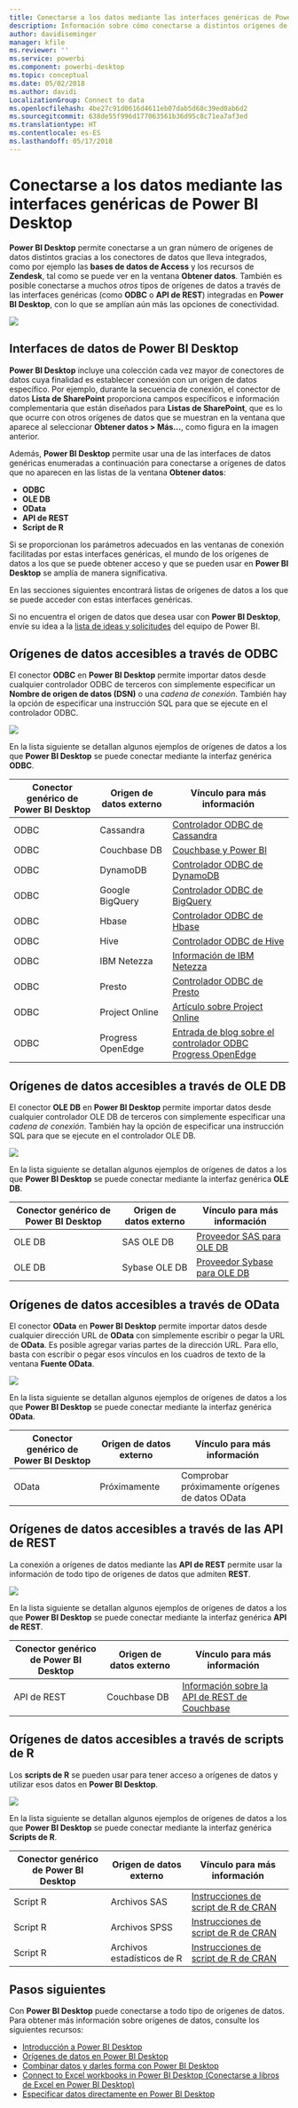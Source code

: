 ```yaml
---
title: Conectarse a los datos mediante las interfaces genéricas de Power BI Desktop
description: Información sobre cómo conectarse a distintos orígenes de datos con las interfaces genéricas de Power BI Desktop
author: davidiseminger
manager: kfile
ms.reviewer: ''
ms.service: powerbi
ms.component: powerbi-desktop
ms.topic: conceptual
ms.date: 05/02/2018
ms.author: davidi
LocalizationGroup: Connect to data
ms.openlocfilehash: 4be27c91d0616d4611eb07dab5d68c39ed0ab6d2
ms.sourcegitcommit: 638de55f996d177063561b36d95c8c71ea7af3ed
ms.translationtype: HT
ms.contentlocale: es-ES
ms.lasthandoff: 05/17/2018
---
```

# <a name="connect-to-data-using-generic-interfaces-in-power-bi-desktop"></a>Conectarse a los datos mediante las interfaces genéricas de Power BI Desktop
**Power BI Desktop** permite conectarse a un gran número de orígenes de datos distintos gracias a los conectores de datos que lleva integrados, como por ejemplo las **bases de datos de Access** y los recursos de **Zendesk**, tal como se puede ver en la ventana **Obtener datos**. También es posible conectarse a muchos *otros* tipos de orígenes de datos a través de las interfaces genéricas (como **ODBC** o **API de REST**) integradas en **Power BI Desktop**, con lo que se amplían aún más las opciones de conectividad.

![](media/desktop-connect-using-generic-interfaces/generic-data-interfaces_1.png)

## <a name="power-bi-desktop-data-interfaces"></a>Interfaces de datos de Power BI Desktop
**Power BI Desktop** incluye una colección cada vez mayor de conectores de datos cuya finalidad es establecer conexión con un origen de datos específico. Por ejemplo, durante la secuencia de conexión, el conector de datos **Lista de SharePoint** proporciona campos específicos e información complementaria que están diseñados para **Listas de SharePoint**, que es lo que ocurre con otros orígenes de datos que se muestran en la ventana que aparece al seleccionar **Obtener datos > Más...**, como figura en la imagen anterior.

Además, **Power BI Desktop** permite usar una de las interfaces de datos genéricas enumeradas a continuación para conectarse a orígenes de datos que no aparecen en las listas de la ventana **Obtener datos**:

* **ODBC**
* **OLE DB**
* **OData**
* **API de REST**
* **Script de R**

Si se proporcionan los parámetros adecuados en las ventanas de conexión facilitadas por estas interfaces genéricas, el mundo de los orígenes de datos a los que se puede obtener acceso y que se pueden usar en **Power BI Desktop** se amplía de manera significativa.

En las secciones siguientes encontrará listas de orígenes de datos a los que se puede acceder con estas interfaces genéricas.

Si no encuentra el origen de datos que desea usar con **Power BI Desktop**, envíe su idea a la [lista de ideas y solicitudes](https://ideas.powerbi.com/) del equipo de Power BI.

## <a name="data-sources-accessible-through-odbc"></a>Orígenes de datos accesibles a través de ODBC
El conector **ODBC** en **Power BI Desktop** permite importar datos desde cualquier controlador ODBC de terceros con simplemente especificar un **Nombre de origen de datos (DSN)** o una *cadena de conexión*. También hay la opción de especificar una instrucción SQL para que se ejecute en el controlador ODBC.

![](media/desktop-connect-using-generic-interfaces/generic-data-interfaces_2.png)

En la lista siguiente se detallan algunos ejemplos de orígenes de datos a los que **Power BI Desktop** se puede conectar mediante la interfaz genérica **ODBC**.

| Conector genérico de Power BI Desktop | Origen de datos externo | Vínculo para más información |
| --- | --- | --- |
| ODBC |Cassandra |[Controlador ODBC de Cassandra](http://www.simba.com/drivers/cassandra-odbc-jdbc/) |
| ODBC |Couchbase DB |[Couchbase y Power BI](https://powerbi.microsoft.com/en-us/blog/visualizing-data-from-couchbase-server-v4-using-power-bi/) |
| ODBC |DynamoDB |[Controlador ODBC de DynamoDB](http://www.simba.com/drivers/dynamodb-odbc-jdbc/) |
| ODBC |Google BigQuery |[Controlador ODBC de BigQuery](http://www.simba.com/drivers/bigquery-odbc-jdbc/) |
| ODBC |Hbase |[Controlador ODBC de Hbase](http://www.simba.com/drivers/hbase-odbc-jdbc/) |
| ODBC |Hive |[Controlador ODBC de Hive](http://www.simba.com/drivers/hive-odbc-jdbc/) |
| ODBC |IBM Netezza |[Información de IBM Netezza](https://www.ibm.com/support/knowledgecenter/SSULQD_7.2.1/com.ibm.nz.datacon.doc/c_datacon_plg_overview.html) |
| ODBC |Presto |[Controlador ODBC de Presto](http://www.simba.com/drivers/presto-odbc-jdbc/) |
| ODBC |Project Online |[Artículo sobre Project Online](desktop-project-online-connect-to-data.md) |
| ODBC |Progress OpenEdge |[Entrada de blog sobre el controlador ODBC Progress OpenEdge](https://na01.safelinks.protection.outlook.com/?url=https%3A%2F%2Fwww.progress.com%2Fblogs%2Fconnect-microsoft-power-bi-to-openedge-via-odbc-driver&data=02%7C01%7CMatt.Masson%40microsoft.com%7C5e63742e6c454308b58a08d4034b5923%7C72f988bf86f141af91ab2d7cd011db47%7C1%7C0%7C636137069555329811&sdata=gSu2Rq3vZ0uBVOgjaXxd8Y3uBf%2B8DidX6PG33jwAduY%3D&reserved=0) |

## <a name="data-sources-accessible-through-ole-db"></a>Orígenes de datos accesibles a través de OLE DB
El conector **OLE DB** en **Power BI Desktop** permite importar datos desde cualquier controlador OLE DB de terceros con simplemente especificar una *cadena de conexión*. También hay la opción de especificar una instrucción SQL para que se ejecute en el controlador OLE DB.

![](media/desktop-connect-using-generic-interfaces/generic-data-interfaces_3.png)

En la lista siguiente se detallan algunos ejemplos de orígenes de datos a los que **Power BI Desktop** se puede conectar mediante la interfaz genérica **OLE DB**.

| Conector genérico de Power BI Desktop | Origen de datos externo | Vínculo para más información |
| --- | --- | --- |
| OLE DB |SAS OLE DB |[Proveedor SAS para OLE DB](https://support.sas.com/downloads/package.htm?pid=648) |
| OLE DB |Sybase OLE DB |[Proveedor Sybase para OLE DB](http://infocenter.sybase.com/help/index.jsp?topic=/com.sybase.infocenter.dc35888.1550/doc/html/jon1256941734395.html) |

## <a name="data-sources-accessible-through-odata"></a>Orígenes de datos accesibles a través de OData
El conector **OData** en **Power BI Desktop** permite importar datos desde cualquier dirección URL de **OData** con simplemente escribir o pegar la URL de **OData**. Es posible agregar varias partes de la dirección URL. Para ello, basta con escribir o pegar esos vínculos en los cuadros de texto de la ventana **Fuente OData**.

![](media/desktop-connect-using-generic-interfaces/generic-data-interfaces_4.png)

En la lista siguiente se detallan algunos ejemplos de orígenes de datos a los que **Power BI Desktop** se puede conectar mediante la interfaz genérica **OData**.

| Conector genérico de Power BI Desktop | Origen de datos externo | Vínculo para más información |
| --- | --- | --- |
| OData |Próximamente |Comprobar próximamente orígenes de datos OData |

## <a name="data-sources-accessible-through-rest-apis"></a>Orígenes de datos accesibles a través de las API de REST
La conexión a orígenes de datos mediante las **API de REST** permite usar la información de todo tipo de orígenes de datos que admiten **REST**.

![](media/desktop-connect-using-generic-interfaces/generic-data-interfaces_5.png)

En la lista siguiente se detallan algunos ejemplos de orígenes de datos a los que **Power BI Desktop** se puede conectar mediante la interfaz genérica **API de REST**.

| Conector genérico de Power BI Desktop | Origen de datos externo | Vínculo para más información |
| --- | --- | --- |
| API de REST |Couchbase DB |[Información sobre la API de REST de Couchbase](https://powerbi.microsoft.com/en-us/blog/visualizing-data-from-couchbase-server-v4-using-power-bi/) |

## <a name="data-sources-accessible-through-r-script"></a>Orígenes de datos accesibles a través de scripts de R
Los **scripts de R** se pueden usar para tener acceso a orígenes de datos y utilizar esos datos en **Power BI Desktop**.

![](media/desktop-connect-using-generic-interfaces/r-scripts-2.png)

En la lista siguiente se detallan algunos ejemplos de orígenes de datos a los que **Power BI Desktop** se puede conectar mediante la interfaz genérica **Scripts de R**.

| Conector genérico de Power BI Desktop | Origen de datos externo | Vínculo para más información |
| --- | --- | --- |
| Script R |Archivos SAS |[Instrucciones de script de R de CRAN](https://cran.r-project.org/doc/manuals/R-data.html) |
| Script R |Archivos SPSS |[Instrucciones de script de R de CRAN](https://cran.r-project.org/doc/manuals/R-data.html) |
| Script R |Archivos estadísticos de R |[Instrucciones de script de R de CRAN](https://cran.r-project.org/doc/manuals/R-data.html) |

## <a name="next-steps"></a>Pasos siguientes
Con **Power BI Desktop** puede conectarse a todo tipo de orígenes de datos. Para obtener más información sobre orígenes de datos, consulte los siguientes recursos:

* [Introducción a Power BI Desktop](desktop-getting-started.md)
* [Orígenes de datos en Power BI Desktop](desktop-data-sources.md)
* [Combinar datos y darles forma con Power BI Desktop](desktop-shape-and-combine-data.md)
* [Connect to Excel workbooks in Power BI Desktop (Conectarse a libros de Excel en Power BI Desktop)](desktop-connect-excel.md)   
* [Especificar datos directamente en Power BI Desktop](desktop-enter-data-directly-into-desktop.md)   

